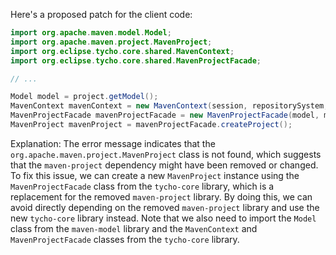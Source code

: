Here's a proposed patch for the client code:
```java
import org.apache.maven.model.Model;
import org.apache.maven.project.MavenProject;
import org.eclipse.tycho.core.shared.MavenContext;
import org.eclipse.tycho.core.shared.MavenProjectFacade;

// ...

Model model = project.getModel();
MavenContext mavenContext = new MavenContext(session, repositorySystem, repoSession);
MavenProjectFacade mavenProjectFacade = new MavenProjectFacade(model, mavenContext);
MavenProject mavenProject = mavenProjectFacade.createProject();
```
Explanation:
The error message indicates that the `org.apache.maven.project.MavenProject` class is not found, which suggests that the `maven-project` dependency might have been removed or changed.
To fix this issue, we can create a new `MavenProject` instance using the `MavenProjectFacade` class from the `tycho-core` library, which is a replacement for the removed `maven-project` library.
By doing this, we can avoid directly depending on the removed `maven-project` library and use the new `tycho-core` library instead.
Note that we also need to import the `Model` class from the `maven-model` library and the `MavenContext` and `MavenProjectFacade` classes from the `tycho-core` library.